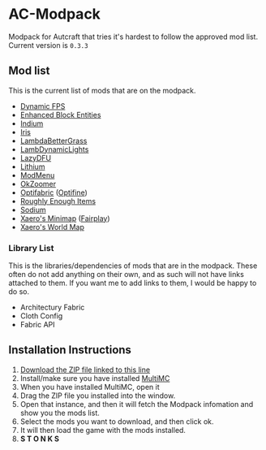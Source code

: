 <!--
@format
cSpell:word Autcraft Architectury Optifabric Optifine Xaero DFU
-->

# AC-Modpack

Modpack for Autcraft that tries it's hardest to follow the approved mod list. Current version is `0.3.3`

## Mod list

This is the current list of mods that are on the modpack.

- [Dynamic FPS](https://modrinth.com/mod/dynamic-fps)
- [Enhanced Block Entities](https://modrinth.com/mod/ebe)
- [Indium](https://modrinth.com/mod/indium)
- [Iris](https://modrinth.com/mod/iris)
- [LambdaBetterGrass](https://modrinth.com/mod/lambdabettergrass)
- [LambDynamicLights](https://modrinth.com/mod/lambdynamiclights)
- [LazyDFU](https://modrinth.com/mod/lazydfu)
- [Lithium](https://modrinth.com/mod/lithium)
- [ModMenu](https://modrinth.com/mod/modmenu)
- [OkZoomer](https://modrinth.com/mod/ok-zoomer)
- [Optifabric](https://www.curseforge.com/minecraft/mc-mods/optifabric) ([Optifine](https://optifine.net/home))
- [Roughly Enough Items](https://www.curseforge.com/minecraft/mc-mods/roughly-enough-items)
- [Sodium](https://modrinth.com/mod/sodium)
- [Xaero's Minimap](https://www.curseforge.com/minecraft/mc-mods/xaeros-minimap) ([Fairplay](https://www.curseforge.com/minecraft/mc-mods/xaeros-minimap-fair-play-edition))
- [Xaero's World Map](https://www.curseforge.com/minecraft/mc-mods/xaeros-world-map)

### Library List

This is the libraries/dependencies of mods that are in the modpack. These often do not add anything on their own, and as such will not have links attached to them. If you want me to add links to them, I would be happy to do so.

- Architectury Fabric
- Cloth Config
- Fabric API

## Installation Instructions

1. [Download the ZIP file linked to this line](AC-Modpack.zip)
2. Install/make sure you have installed [MultiMC](https://multimc.org/)
3. When you have installed MultiMC, open it
4. Drag the ZIP file you installed into the window.
5. Open that instance, and then it will fetch the Modpack infomation and show you the mods list.
6. Select the mods you want to download, and then click ok.
7. It will then load the game with the mods installed.
8. **S T O N K S**

